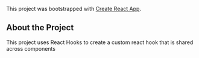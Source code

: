 This project was bootstrapped with [Create React App](https://github.com/facebook/create-react-app).

## About the Project

This project uses React Hooks to create a custom react hook that is shared across components


